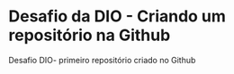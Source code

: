 # Desafio da DIO - Criando um repositório na Github

Desafio DIO- primeiro repositório criado no Github
